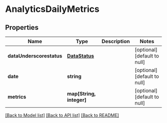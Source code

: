 # AnalyticsDailyMetrics

## Properties
Name | Type | Description | Notes
------------ | ------------- | ------------- | -------------
**dataUnderscorestatus** | [**DataStatus**](DataStatus.md) |  | [optional] [default to null]
**date** | **string** |  | [optional] [default to null]
**metrics** | **map[String, integer]** |  | [optional] [default to null]

[[Back to Model list]](../README.md#documentation-for-models) [[Back to API list]](../README.md#documentation-for-api-endpoints) [[Back to README]](../README.md)


